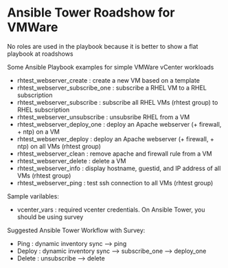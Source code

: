 # Ansible Tower Roadshow for VMWare 

No roles are used in the playbook because it is better to show a flat playbook at roadshows

Some Ansible Playbook examples for simple VMWare vCenter workloads
- rhtest_webserver_create        : create a new VM based on a template
- rhtest_webserver_subscribe_one : subscribe a RHEL VM to a RHEL subscription
- rhtest_webserver_subscribe     : subscribe all RHEL VMs (rhtest group) to RHEL subscription
- rhtest_webserver_unsubscribe   : unsubsribe RHEL from a VM
- rhtest_webserver_deploy_one    : deploy an Apache webserver (+ firewall, + ntp) on a VM
- rhtest_webserver_deploy        : deploy an Apache webserver (+ firewall, + ntp) on all VMs (rhtest group)
- rhtest_webserver_clean         : remove apache and firewall rule from a VM
- rhtest_webserver_delete        : delete a VM
- rhtest_webserver_info          : display hostname, guestid, and IP address of all VMs (rhtest group)
- rhtest_webserver_ping          : test ssh connection to all VMs (rhtest group)

Sample varilables:
- vcenter_vars : required vcenter credentials. On Ansible Tower, you should be using survey

Suggested Ansible Tower Workflow with Survey:
- Ping     : dynamic inventory sync --> ping
- Deploy   : dynamic inventory sync --> subscribe_one --> deploy_one
- Delete   : unsubscribe --> delete

